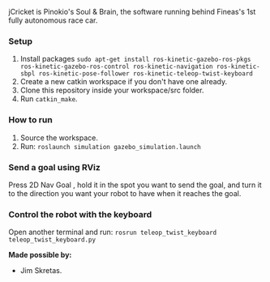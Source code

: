 
jCricket is Pinokio's Soul & Brain, the software running behind Fineas's 1st fully autonomous race car.

### Setup
1. Install packages `sudo apt-get install ros-kinetic-gazebo-ros-pkgs ros-kinetic-gazebo-ros-control ros-kinetic-navigation ros-kinetic-sbpl ros-kinetic-pose-follower ros-kinetic-teleop-twist-keyboard`
2. Create a new catkin workspace if you don't have one already.
3. Clone this repository inside your workspace/src folder.
4. Run `catkin_make`.

### How to run
1. Source the workspace.
2. Run: `roslaunch simulation gazebo_simulation.launch`

### Send a goal using RViz
Press 2D Nav Goal , hold it in the spot you want to send the goal, and turn it to the direction you want your robot to have when it reaches the goal.

### Control the robot with the keyboard
Open another terminal and run: `rosrun teleop_twist_keyboard teleop_twist_keyboard.py`

**Made possible by:**
- Jim Skretas.
